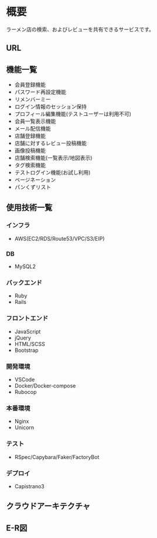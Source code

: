 # 概要
ラーメン店の検索、およびレビューを共有できるサービスです。

## URL

## 機能一覧
* 会員登録機能
* パスワード再設定機能
* リメンバーミー
* ログイン情報のセッション保持
* プロフィール編集機能(テストユーザーは利用不可)
* 会員一覧表示機能
* メール配信機能
* 店舗登録機能
* 店舗に対するレビュー投稿機能
* 画像投稿機能
* 店舗検索機能(一覧表示/地図表示)
* タグ検索機能
* テストログイン機能(お試し利用)
* ページネーション
* パンくずリスト

## 使用技術一覧
### インフラ
* AWS(EC2/RDS/Route53/VPC/S3/EIP)
### DB
* MySQL2
### バックエンド
* Ruby
* Rails
### フロントエンド
* JavaScript
* jQuery
* HTML/SCSS
* Bootstrap
### 開発環境
* VSCode
* Docker/Docker-compose
* Rubocop
### 本番環境
* Nginx
* Unicorn
### テスト
* RSpec/Capybara/Faker/FactoryBot
### デプロイ
* Capistrano3

## クラウドアーキテクチャ

## E-R図
